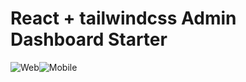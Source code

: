 # React + tailwindcss Admin Dashboard Starter

<div style="display:flex;">
<img alt="Web" style="object-fit:contain" src="https://i.imgur.com/iIZAvJX.png" />
<img alt="Mobile" style="object-fit:contain" src="https://i.imgur.com/zrtvLYa.png" />
</div>
